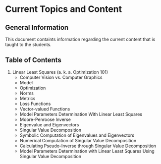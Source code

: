# Current Topics and Content

## General Information

This document containts information regarding the current content that is taught to the students.

## Table of Contents

1. Linear Least Squares (a. k. a. Optimization 101)
   - Computer Vision vs. Computer Graphics
   - Model
   - Optimization
   - Norms
   - Metrics
   - Loss Functions
   - Vector-valued Functions
   - Model Parameters Determination With Linear Least Squares
   - Moore-Penroose Inverse
   - Eigenvalue and Eigenvectors
   - Singular Value Decomposition
   - Symbolic Computation of Eigenvalues and Eigenvectors
   - Numerical Computation of Singular Value Decomposition
   - Calculating Pseudo-Inverse through Singular Value Decomposition
   - Model Parameters Determination with Linear Least Squares Using Singular Value Decomposition
